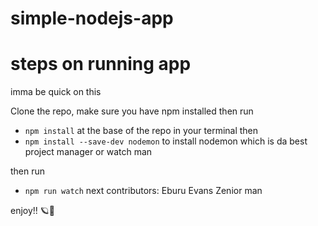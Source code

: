 # simple-nodejs-app

# steps on running app
imma be quick on this
 
Clone the repo,
make sure you have npm installed
then run

* `npm install` at the base of the repo in your terminal
then 
* `npm install --save-dev nodemon` to install nodemon which is da best project manager or watch man

then run 
* `npm run watch` next
contributors:
Eburu Evans
Zenior man

enjoy!! 🪐🥂
